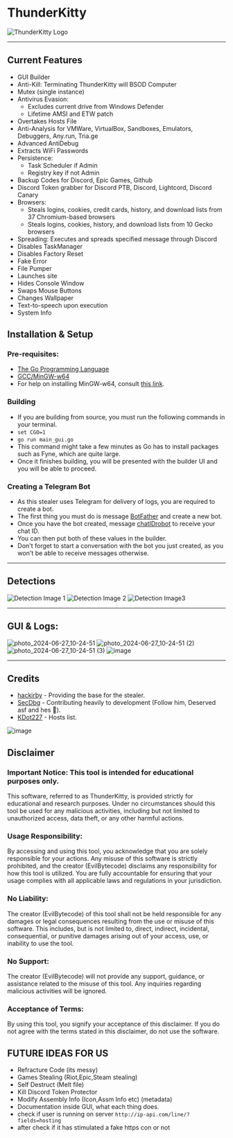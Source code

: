 # ThunderKitty
![ThunderKitty Logo](https://github.com/EvilBytecode/ThunderKitty/assets/151552809/3c98bcf2-b958-48ae-8c5a-c8a0be13abd4)

---

## Current Features

- GUI Builder
- Anti-Kill: Terminating ThunderKitty will BSOD Computer
- Mutex (single instance)
- Antivirus Evasion:
  - Excludes current drive from Windows Defender
  - Lifetime AMSI and ETW patch
- Overtakes Hosts File
- Anti-Analysis for VMWare, VirtualBox, Sandboxes, Emulators, Debuggers, Any.run, Tria.ge
- Advanced AntiDebug
- Extracts WiFi Passwords
- Persistence:
  - Task Scheduler if Admin
  - Registry key if not Admin
- Backup Codes for Discord, Epic Games, Github
- Discord Token grabber for Discord PTB, Discord, Lightcord, Discord Canary
- Browsers:
  - Steals logins, cookies, credit cards, history, and download lists from 37 Chromium-based browsers
  - Steals logins, cookies, history, and download lists from 10 Gecko browsers
- Spreading: Executes and spreads specified message through Discord
- Disables TaskManager
- Disables Factory Reset
- Fake Error
- File Pumper
- Launches site
- Hides Console Window
- Swaps Mouse Buttons
- Changes Wallpaper
- Text-to-speech upon execution
- System Info

## Installation & Setup
### Pre-requisites:
- [The Go Programming Language](https://go.dev)
- [GCC/MinGW-w64](https://www.mingw-w64.org/)
- For help on installing MinGW-w64, consult [this link](https://code.visualstudio.com/docs/cpp/config-mingw).

### Building
- If you are building from source, you must run the following commands in your terminal.
- ```set CGO=1```
- ```go run main_gui.go```
- This command might take a few minutes as Go has to install packages such as Fyne, which are quite large.
- Once it finishes building, you will be presented with the builder UI and you will be able to proceed.

### Creating a Telegram Bot
- As this stealer uses Telegram for delivery of logs, you are required to create a bot.
- The first thing you must do is message [BotFather](https://t.me/botfather) and create a new bot.
- Once you have the bot created, message [chatIDrobot](https://t.me/chatIDrobot) to receive your chat ID.
- You can then put both of these values in the builder.
- Don't forget to start a conversation with the bot you just created, as you won't be able to receive messages otherwise.

---

## Detections

![Detection Image 1](https://github.com/EvilBytecode/ThunderKitty/assets/151552809/314a45d2-739f-4244-8daf-a257c61c133a)
![Detection Image 2](https://github.com/EvilBytecode/ThunderKitty/assets/151552809/0d773da7-3511-41e3-ac80-86dcf7b88f8d)
![Detection Image3](https://github.com/EvilBytecode/ThunderKitty/assets/151552809/93f2149c-099d-4af5-8f8d-e735db9c054e)

---

## GUI & Logs:
![photo_2024-06-27_10-24-51](https://github.com/EvilBytecode/ThunderKitty/assets/151552809/493a1360-88eb-4cef-9ed6-11ea97c26354)
![photo_2024-06-27_10-24-51 (2)](https://github.com/EvilBytecode/ThunderKitty/assets/151552809/f85e40bc-cf49-465f-97e6-aedb8c829040)
![photo_2024-06-27_10-24-51 (3)](https://github.com/EvilBytecode/ThunderKitty/assets/151552809/ec1e5414-21dd-4cec-8585-17eeadc51060)
![image](https://github.com/EvilBytecode/ThunderKitty/assets/151552809/60c07839-33de-48ce-9db8-98f8f7a0bfbe)


---

## Credits

- [hackirby](https://github.com/hackirby) - Providing the base for the stealer.
- [SecDbg](https://github.com/secdbg) - Contributing heavily to development (Follow him, Deserved asf and hes 🐐).
- [KDot227](https://github.com/KDot227) - Hosts list.


![image](https://github.com/EvilBytecode/ThunderKitty/assets/151552809/09ce45b5-81d5-4940-a2d8-99706c5aaed1)

## Disclaimer

### Important Notice: This tool is intended for educational purposes only.

This software, referred to as ThunderKitty, is provided strictly for educational and research purposes. Under no circumstances should this tool be used for any malicious activities, including but not limited to unauthorized access, data theft, or any other harmful actions.

### Usage Responsibility:

By accessing and using this tool, you acknowledge that you are solely responsible for your actions. Any misuse of this software is strictly prohibited, and the creator (EvilBytecode) disclaims any responsibility for how this tool is utilized. You are fully accountable for ensuring that your usage complies with all applicable laws and regulations in your jurisdiction.

### No Liability:

The creator (EvilBytecode) of this tool shall not be held responsible for any damages or legal consequences resulting from the use or misuse of this software. This includes, but is not limited to, direct, indirect, incidental, consequential, or punitive damages arising out of your access, use, or inability to use the tool.

### No Support:

The creator (EvilBytecode) will not provide any support, guidance, or assistance related to the misuse of this tool. Any inquiries regarding malicious activities will be ignored.

### Acceptance of Terms:

By using this tool, you signify your acceptance of this disclaimer. If you do not agree with the terms stated in this disclaimer, do not use the software.

## FUTURE IDEAS FOR US
- Refracture Code (its messy)
- Games Stealing (Riot,Epic,Steam stealing)
- Self Destruct (Melt file)
- Kill Discord Token Protector
- Modify Assembly Info (Icon,Assm Info etc) (metadata)
- Documentation inside GUI, what each thing does.
- check if user is running on server ```http://ip-api.com/line/?fields=hosting```
- after check if it has stimulated a fake https con or not
